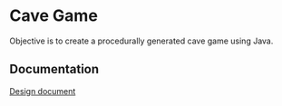 # Cave Game
Objective is to create a procedurally generated cave game using Java.

## Documentation

[Design document](https://github.com/ViMuilu/CaveGame/blob/main/documents/design_document.md)
